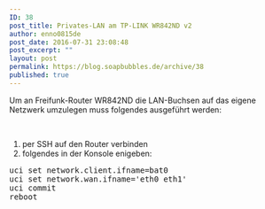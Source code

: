 ```yaml
---
ID: 38
post_title: Privates-LAN am TP-LINK WR842ND v2
author: enno0815de
post_date: 2016-07-31 23:08:48
post_excerpt: ""
layout: post
permalink: https://blog.soapbubbles.de/archive/38
published: true
---
```

Um an Freifunk-Router WR842ND die LAN-Buchsen auf das eigene Netzwerk umzulegen muss folgendes ausgeführt werden:

&nbsp;
<ol>
 	<li>per SSH auf den Router verbinden</li>
 	<li>folgendes in der Konsole enigeben:</li>
</ol>
<pre class="toolbar-overlay:false lang:default decode:true " title="Privates-LAN">uci set network.client.ifname=bat0
uci set network.wan.ifname='eth0 eth1'
uci commit
reboot</pre>
&nbsp;
